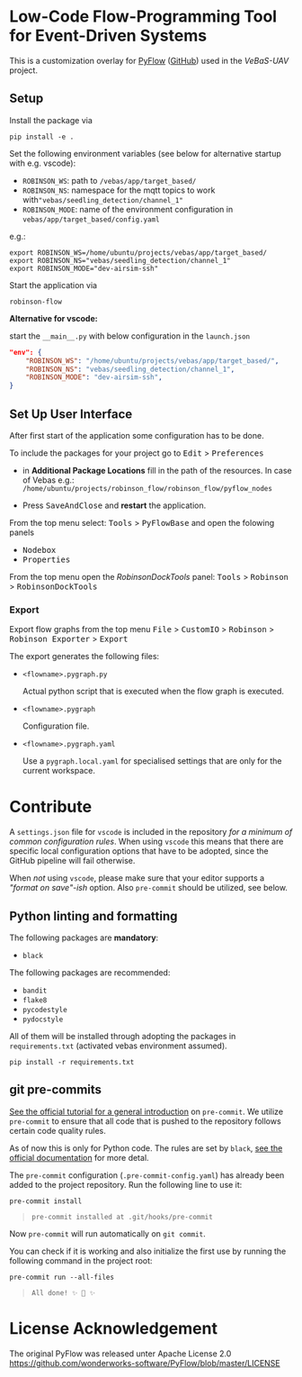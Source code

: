 # Low-Code Flow-Programming Tool for Event-Driven Systems

This is a customization overlay for [PyFlow](https://wonderworks-software.github.io/PyFlow/) ([GitHub](https://github.com/wonderworks-software/PyFlow)) used in the *VeBaS-UAV* project.

## Setup

Install the package via
```console
pip install -e .
```

Set the following environment variables (see below for alternative startup with e.g. vscode):
- `ROBINSON_WS`: path to `/vebas/app/target_based/`
- `ROBINSON_NS`: namespace for the mqtt topics to work with`"vebas/seedling_detection/channel_1"`
- `ROBINSON_MODE`: name of the environment configuration in `vebas/app/target_based/config.yaml`

e.g.:
```console
export ROBINSON_WS=/home/ubuntu/projects/vebas/app/target_based/
export ROBINSON_NS="vebas/seedling_detection/channel_1"
export ROBINSON_MODE="dev-airsim-ssh"
```

Start the application via
```console
robinson-flow
```

**Alternative for vscode:**

start the `__main__.py` with below configuration in the `launch.json`
```json
"env": {
    "ROBINSON_WS": "/home/ubuntu/projects/vebas/app/target_based/",
    "ROBINSON_NS": "vebas/seedling_detection/channel_1",
    "ROBINSON_MODE": "dev-airsim-ssh",
}
```

## Set Up User Interface
After first start of the application some configuration has to be done.

To include the packages for your project go to 
<kbd>Edit</kbd> > <kbd>Preferences</kbd>

- in **Additional Package Locations** fill in the path of the resources. In case of Vebas e.g.: `/home/ubuntu/projects/robinson_flow/robinson_flow/pyflow_nodes`

- Press <kbd>SaveAndClose</kbd> and **restart** the application.

From the top menu select: <kbd>Tools</kbd> > <kbd>PyFlowBase</kbd> and open the folowing panels
- <kbd>Nodebox</kbd>
- <kbd>Properties</kbd>

From the top menu open the *RobinsonDockTools* panel:
<kbd>Tools</kbd> > <kbd>Robinson</kbd> > <kbd>RobinsonDockTools</kbd>


### Export

Export flow graphs from the top menu <kbd>File</kbd> > <kbd>CustomIO</kbd> > <kbd>Robinson</kbd> > <kbd>Robinson Exporter</kbd> > <kbd>Export</kbd>

The export generates the following files:

- `<flowname>.pygraph.py`

    Actual python script that is executed when the flow graph is executed.

- `<flowname>.pygraph`

    Configuration file.

- `<flowname>.pygraph.yaml`

    Use a `pygraph.local.yaml` for specialised settings that are only for the current workspace.

# Contribute

A `settings.json` file for `vscode` is included in the repository *for a minimum of common configuration rules*. When using `vscode` this means that there are specific local configuration options that have to be adopted, since the GitHub pipeline will fail otherwise.

When *not* using `vscode`, please make sure that your editor supports a *"format on save"-ish* option. Also `pre-commit` should be utilized, see below.

## Python linting and formatting

The following packages are **mandatory**:
- `black`

The following packages are recommended:
- `bandit`
- `flake8`
- `pycodestyle`
- `pydocstyle`

All of them will be installed through adopting the packages in `requirements.txt` (activated vebas environment assumed).
```console
pip install -r requirements.txt
```

## git pre-commits

[See the official tutorial for a general introduction](https://pre-commit.com/index.html#intro) on `pre-commit`. We utilize `pre-commit` to ensure that all code that is pushed to the repository follows certain code quality rules.

As of now this is only for Python code. The rules are set by `black`, [see the official documentation](https://github.com/psf/black) for more detal.

The `pre-commit` configuration (`.pre-commit-config.yaml`) has already been added to the project repository. Run the following line to use it:
```console
pre-commit install
```
> `pre-commit installed at .git/hooks/pre-commit`

Now `pre-commit` will run automatically on `git commit`.

You can check if it is working and also initialize the first use by running the following command in the project root:
```console
pre-commit run --all-files
```
> `All done! ✨ 🍰 ✨`

# License Acknowledgement

The original PyFlow was released unter Apache License 2.0
https://github.com/wonderworks-software/PyFlow/blob/master/LICENSE